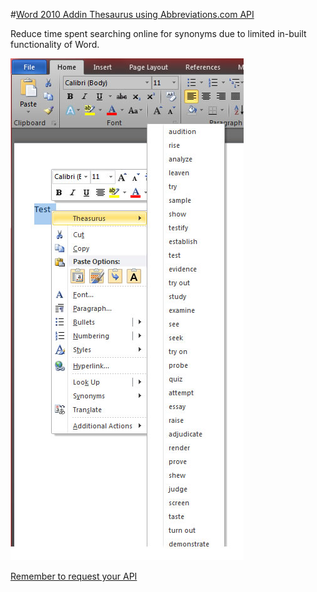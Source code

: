 #[Word 2010 Addin Thesaurus using Abbreviations.com API](http://duncky.com)

Reduce time spent searching online for synonyms due to limited in-built functionality of Word.

![Word 2010 Addin Thesaurus](/sample.jpg?raw=true)

[Remember to request your API](http://www.abbreviations.com/api.php) 
